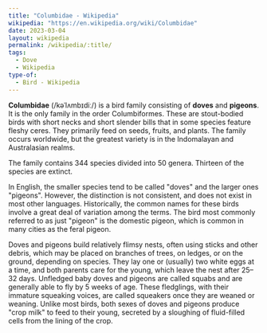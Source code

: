 ```yaml
---
title: "Columbidae - Wikipedia"
wikipedia: "https://en.wikipedia.org/wiki/Columbidae"
date: 2023-03-04
layout: wikipedia
permalink: /wikipedia/:title/
tags:
  - Dove
  - Wikipedia
type-of:
  - Bird - Wikipedia
---
```

**Columbidae** (/kəˈlʌmbɪdiː/) is a bird family consisting of **doves** and **pigeons**. It is the only family in the order Columbiformes. These are stout-bodied birds with short necks and short slender bills that in some species feature fleshy ceres. They primarily feed on seeds, fruits, and plants. The family occurs worldwide, but the greatest variety is in the Indomalayan and Australasian realms.

The family contains 344 species divided into 50 genera. Thirteen of the species are extinct.

In English, the smaller species tend to be called "doves" and the larger ones "pigeons". However, the distinction is not consistent, and does not exist in most other languages. Historically, the common names for these birds involve a great deal of variation among the terms. The bird most commonly referred to as just "pigeon" is the domestic pigeon, which is common in many cities as the feral pigeon.

Doves and pigeons build relatively flimsy nests, often using sticks and other debris, which may be placed on branches of trees, on ledges, or on the ground, depending on species. They lay one or (usually) two white eggs at a time, and both parents care for the young, which leave the nest after 25–32 days. Unfledged baby doves and pigeons are called squabs and are generally able to fly by 5 weeks of age. These fledglings, with their immature squeaking voices, are called squeakers once they are weaned or weaning. Unlike most birds, both sexes of doves and pigeons produce "crop milk" to feed to their young, secreted by a sloughing of fluid-filled cells from the lining of the crop.
